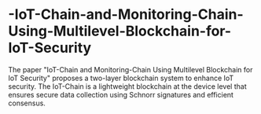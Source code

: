 # -IoT-Chain-and-Monitoring-Chain-Using-Multilevel-Blockchain-for-IoT-Security
The paper "IoT-Chain and Monitoring-Chain Using Multilevel Blockchain for IoT Security" proposes a two-layer blockchain system to enhance IoT security. The IoT-Chain is a lightweight blockchain at the device level that ensures secure data collection using Schnorr signatures and efficient consensus. 
